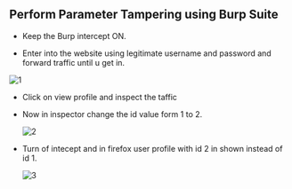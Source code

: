 ## Perform Parameter Tampering using Burp Suite

+ Keep the Burp intercept ON.


+ Enter into the website using legitimate username and password and forward traffic until u get in.

![1](https://github.com/Kr1shna02/Hack_Flow/assets/117007783/f9820fc5-188c-4011-b097-3ddf008dc9d2)

+ Click on view profile and inspect the taffic
+ Now in inspector change the id value form 1 to 2.

  ![2](https://github.com/Kr1shna02/Hack_Flow/assets/117007783/507cc8c1-b26b-4812-99ca-3eaa9975676c)

+ Turn of intecept and in firefox user profile with id 2 in shown instead of id 1.

  ![3](https://github.com/Kr1shna02/Hack_Flow/assets/117007783/e59999f0-718e-4230-a3aa-e07a337f7fc3)
